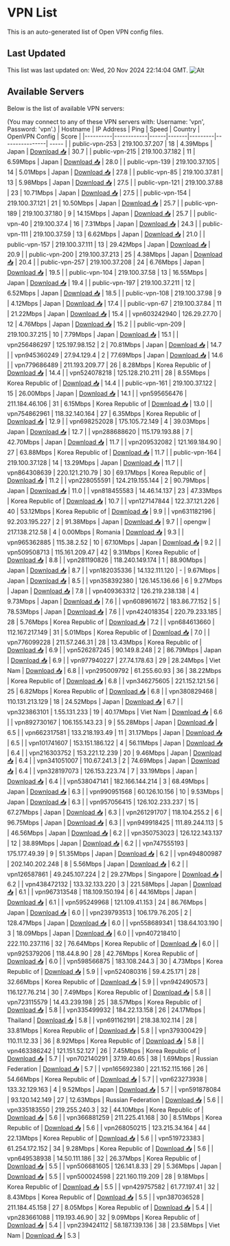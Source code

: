 # VPN List

This is an auto-generated list of Open VPN config files.

## Last Updated

This list was last updated on: Wed, 20 Nov 2024 22:14:04 GMT.
![Alt](https://repobeats.axiom.co/api/embed/186b98318ef1479477931607c1ad7d823f12451f.svg "Repobeats analytics image")

## Available Servers

Below is the list of available VPN servers:

(You may connect to any of these VPN servers with: Username: 'vpn', Password: 'vpn'.)
| Hostname | IP Address | Ping | Speed | Country | OpenVPN Config | Score |
|----------|------------|------|-------|---------|----------------| ----- |
| public-vpn-253 | 219.100.37.207 | 18 | 4.39Mbps | Japan | [Download 📥](./configs/server_0_JP.ovpn) | 30.7 |
| public-vpn-215 | 219.100.37.182 | 11 | 6.59Mbps | Japan | [Download 📥](./configs/server_1_JP.ovpn) | 28.0 |
| public-vpn-139 | 219.100.37.105 | 14 | 5.01Mbps | Japan | [Download 📥](./configs/server_2_JP.ovpn) | 27.8 |
| public-vpn-85 | 219.100.37.81 | 13 | 5.98Mbps | Japan | [Download 📥](./configs/server_3_JP.ovpn) | 27.5 |
| public-vpn-121 | 219.100.37.88 | 23 | 10.71Mbps | Japan | [Download 📥](./configs/server_4_JP.ovpn) | 27.5 |
| public-vpn-154 | 219.100.37.121 | 21 | 10.50Mbps | Japan | [Download 📥](./configs/server_5_JP.ovpn) | 25.7 |
| public-vpn-189 | 219.100.37.180 | 9 | 14.15Mbps | Japan | [Download 📥](./configs/server_6_JP.ovpn) | 25.7 |
| public-vpn-40 | 219.100.37.4 | 16 | 7.31Mbps | Japan | [Download 📥](./configs/server_7_JP.ovpn) | 24.3 |
| public-vpn-111 | 219.100.37.59 | 13 | 6.62Mbps | Japan | [Download 📥](./configs/server_8_JP.ovpn) | 21.0 |
| public-vpn-157 | 219.100.37.111 | 13 | 29.42Mbps | Japan | [Download 📥](./configs/server_9_JP.ovpn) | 20.9 |
| public-vpn-200 | 219.100.37.213 | 25 | 4.38Mbps | Japan | [Download 📥](./configs/server_10_JP.ovpn) | 20.4 |
| public-vpn-257 | 219.100.37.208 | 24 | 6.76Mbps | Japan | [Download 📥](./configs/server_11_JP.ovpn) | 19.5 |
| public-vpn-104 | 219.100.37.58 | 13 | 16.55Mbps | Japan | [Download 📥](./configs/server_12_JP.ovpn) | 19.4 |
| public-vpn-197 | 219.100.37.211 | 12 | 6.52Mbps | Japan | [Download 📥](./configs/server_13_JP.ovpn) | 18.5 |
| public-vpn-108 | 219.100.37.98 | 9 | 4.12Mbps | Japan | [Download 📥](./configs/server_14_JP.ovpn) | 17.4 |
| public-vpn-67 | 219.100.37.84 | 11 | 21.22Mbps | Japan | [Download 📥](./configs/server_15_JP.ovpn) | 15.4 |
| vpn603242940 | 126.29.27.70 | 12 | 4.76Mbps | Japan | [Download 📥](./configs/server_16_JP.ovpn) | 15.2 |
| public-vpn-209 | 219.100.37.215 | 10 | 7.79Mbps | Japan | [Download 📥](./configs/server_17_JP.ovpn) | 15.1 |
| vpn256486297 | 125.197.98.152 | 2 | 70.81Mbps | Japan | [Download 📥](./configs/server_18_JP.ovpn) | 14.7 |
| vpn945360249 | 27.94.129.4 | 2 | 77.69Mbps | Japan | [Download 📥](./configs/server_19_JP.ovpn) | 14.6 |
| vpn779686489 | 211.193.209.77 | 26 | 8.28Mbps | Korea Republic of | [Download 📥](./configs/server_20_KR.ovpn) | 14.4 |
| vpn524078218 | 125.128.210.211 | 28 | 8.55Mbps | Korea Republic of | [Download 📥](./configs/server_21_KR.ovpn) | 14.4 |
| public-vpn-161 | 219.100.37.122 | 15 | 26.00Mbps | Japan | [Download 📥](./configs/server_22_JP.ovpn) | 14.1 |
| vpn595656476 | 211.184.46.106 | 31 | 6.15Mbps | Korea Republic of | [Download 📥](./configs/server_23_KR.ovpn) | 13.0 |
| vpn754862961 | 118.32.140.164 | 27 | 6.35Mbps | Korea Republic of | [Download 📥](./configs/server_24_KR.ovpn) | 12.9 |
| vpn698252028 | 175.105.72.149 | 4 | 39.03Mbps | Japan | [Download 📥](./configs/server_25_JP.ovpn) | 12.7 |
| vpn288688620 | 115.179.193.88 | 7 | 42.70Mbps | Japan | [Download 📥](./configs/server_26_JP.ovpn) | 11.7 |
| vpn209532082 | 121.169.184.90 | 27 | 63.88Mbps | Korea Republic of | [Download 📥](./configs/server_27_KR.ovpn) | 11.7 |
| public-vpn-164 | 219.100.37.128 | 14 | 13.29Mbps | Japan | [Download 📥](./configs/server_28_JP.ovpn) | 11.7 |
| vpn864308639 | 220.121.210.79 | 30 | 69.17Mbps | Korea Republic of | [Download 📥](./configs/server_29_KR.ovpn) | 11.2 |
| vpn228055591 | 124.219.155.144 | 2 | 90.79Mbps | Japan | [Download 📥](./configs/server_30_JP.ovpn) | 11.0 |
| vpn818455583 | 14.46.14.137 | 23 | 47.33Mbps | Korea Republic of | [Download 📥](./configs/server_31_KR.ovpn) | 10.7 |
| vpn127147844 | 122.37.121.226 | 40 | 53.12Mbps | Korea Republic of | [Download 📥](./configs/server_32_KR.ovpn) | 9.9 |
| vpn631182196 | 92.203.195.227 | 2 | 91.38Mbps | Japan | [Download 📥](./configs/server_33_JP.ovpn) | 9.7 |
| opengw | 217.138.212.58 | 4 | 0.00Mbps | Romania | [Download 📥](./configs/server_34_RO.ovpn) | 9.3 |
| vpn965362885 | 115.38.2.52 | 10 | 67.10Mbps | Japan | [Download 📥](./configs/server_35_JP.ovpn) | 9.2 |
| vpn509508713 | 115.161.209.47 | 42 | 9.31Mbps | Korea Republic of | [Download 📥](./configs/server_36_KR.ovpn) | 8.8 |
| vpn281190826 | 118.240.149.174 | 1 | 88.90Mbps | Japan | [Download 📥](./configs/server_37_JP.ovpn) | 8.7 |
| vpn182035336 | 14.132.111.120 | - | 9.67Mbps | Japan | [Download 📥](./configs/server_38_JP.ovpn) | 8.5 |
| vpn358392380 | 126.145.136.66 | 6 | 9.27Mbps | Japan | [Download 📥](./configs/server_39_JP.ovpn) | 7.8 |
| vpn409363312 | 126.219.238.138 | 4 | 9.73Mbps | Japan | [Download 📥](./configs/server_40_JP.ovpn) | 7.6 |
| vpn608961672 | 183.86.77.152 | 5 | 78.53Mbps | Japan | [Download 📥](./configs/server_41_JP.ovpn) | 7.6 |
| vpn424018354 | 220.79.233.185 | 28 | 5.76Mbps | Korea Republic of | [Download 📥](./configs/server_42_KR.ovpn) | 7.2 |
| vpn684613660 | 112.167.217.149 | 31 | 5.01Mbps | Korea Republic of | [Download 📥](./configs/server_43_KR.ovpn) | 7.0 |
| vpn776099228 | 211.57.246.31 | 28 | 13.43Mbps | Korea Republic of | [Download 📥](./configs/server_44_KR.ovpn) | 6.9 |
| vpn526287245 | 90.149.8.248 | 2 | 86.79Mbps | Japan | [Download 📥](./configs/server_45_JP.ovpn) | 6.9 |
| vpn977940227 | 27.74.178.63 | 29 | 28.24Mbps | Viet Nam | [Download 📥](./configs/server_46_VN.ovpn) | 6.8 |
| vpn295009792 | 61.255.60.93 | 36 | 38.22Mbps | Korea Republic of | [Download 📥](./configs/server_47_KR.ovpn) | 6.8 |
| vpn346275605 | 221.152.121.56 | 25 | 6.82Mbps | Korea Republic of | [Download 📥](./configs/server_48_KR.ovpn) | 6.8 |
| vpn380829468 | 110.131.213.129 | 18 | 24.52Mbps | Japan | [Download 📥](./configs/server_49_JP.ovpn) | 6.7 |
| vpn323863101 | 1.55.131.233 | 19 | 40.17Mbps | Viet Nam | [Download 📥](./configs/server_50_VN.ovpn) | 6.6 |
| vpn892730167 | 106.155.143.23 | 9 | 55.28Mbps | Japan | [Download 📥](./configs/server_51_JP.ovpn) | 6.5 |
| vpn662317581 | 133.218.193.49 | 11 | 31.17Mbps | Japan | [Download 📥](./configs/server_52_JP.ovpn) | 6.5 |
| vpn101741607 | 153.151.186.122 | 4 | 56.11Mbps | Japan | [Download 📥](./configs/server_53_JP.ovpn) | 6.4 |
| vpn216303752 | 153.221.12.239 | 20 | 9.46Mbps | Japan | [Download 📥](./configs/server_54_JP.ovpn) | 6.4 |
| vpn341051007 | 110.67.241.3 | 2 | 74.69Mbps | Japan | [Download 📥](./configs/server_55_JP.ovpn) | 6.4 |
| vpn328197073 | 126.153.223.74 | 7 | 33.19Mbps | Japan | [Download 📥](./configs/server_56_JP.ovpn) | 6.4 |
| vpn538047141 | 182.166.144.214 | 3 | 68.49Mbps | Japan | [Download 📥](./configs/server_57_JP.ovpn) | 6.3 |
| vpn990951568 | 60.126.10.156 | 10 | 9.53Mbps | Japan | [Download 📥](./configs/server_58_JP.ovpn) | 6.3 |
| vpn957056415 | 126.102.233.237 | 15 | 67.27Mbps | Japan | [Download 📥](./configs/server_59_JP.ovpn) | 6.3 |
| vpn261291707 | 118.104.255.2 | 6 | 96.75Mbps | Japan | [Download 📥](./configs/server_60_JP.ovpn) | 6.3 |
| vpn949918425 | 111.89.244.113 | 5 | 46.56Mbps | Japan | [Download 📥](./configs/server_61_JP.ovpn) | 6.2 |
| vpn350753023 | 126.122.143.137 | 12 | 38.89Mbps | Japan | [Download 📥](./configs/server_62_JP.ovpn) | 6.2 |
| vpn747555193 | 175.177.49.39 | 9 | 51.35Mbps | Japan | [Download 📥](./configs/server_63_JP.ovpn) | 6.2 |
| vpn494800987 | 202.140.202.248 | 8 | 5.56Mbps | Japan | [Download 📥](./configs/server_64_JP.ovpn) | 6.2 |
| vpn126587861 | 49.245.107.224 | 2 | 29.27Mbps | Singapore | [Download 📥](./configs/server_65_SG.ovpn) | 6.2 |
| vpn438472132 | 133.32.133.220 | 3 | 221.58Mbps | Japan | [Download 📥](./configs/server_66_JP.ovpn) | 6.1 |
| vpn967313548 | 118.109.150.194 | 6 | 44.16Mbps | Japan | [Download 📥](./configs/server_67_JP.ovpn) | 6.1 |
| vpn595249968 | 121.109.41.153 | 24 | 86.76Mbps | Japan | [Download 📥](./configs/server_68_JP.ovpn) | 6.0 |
| vpn239793513 | 106.179.76.205 | 2 | 128.47Mbps | Japan | [Download 📥](./configs/server_69_JP.ovpn) | 6.0 |
| vpn558689341 | 138.64.103.190 | 3 | 18.09Mbps | Japan | [Download 📥](./configs/server_70_JP.ovpn) | 6.0 |
| vpn407218410 | 222.110.237.116 | 32 | 76.64Mbps | Korea Republic of | [Download 📥](./configs/server_71_KR.ovpn) | 6.0 |
| vpn925379206 | 118.44.8.90 | 28 | 42.76Mbps | Korea Republic of | [Download 📥](./configs/server_72_KR.ovpn) | 6.0 |
| vpn598566875 | 183.108.244.3 | 30 | 4.73Mbps | Korea Republic of | [Download 📥](./configs/server_73_KR.ovpn) | 5.9 |
| vpn524080316 | 59.4.25.171 | 28 | 32.66Mbps | Korea Republic of | [Download 📥](./configs/server_74_KR.ovpn) | 5.9 |
| vpn942490573 | 116.127.76.214 | 30 | 7.49Mbps | Korea Republic of | [Download 📥](./configs/server_75_KR.ovpn) | 5.8 |
| vpn723115579 | 14.43.239.198 | 25 | 38.57Mbps | Korea Republic of | [Download 📥](./configs/server_76_KR.ovpn) | 5.8 |
| vpn335499932 | 184.22.13.158 | 26 | 24.17Mbps | Thailand | [Download 📥](./configs/server_77_TH.ovpn) | 5.8 |
| vpn691162191 | 218.38.102.114 | 28 | 33.81Mbps | Korea Republic of | [Download 📥](./configs/server_78_KR.ovpn) | 5.8 |
| vpn379300429 | 110.11.12.33 | 36 | 8.92Mbps | Korea Republic of | [Download 📥](./configs/server_79_KR.ovpn) | 5.8 |
| vpn463386242 | 121.151.52.127 | 26 | 7.45Mbps | Korea Republic of | [Download 📥](./configs/server_80_KR.ovpn) | 5.7 |
| vpn702140291 | 37.19.40.65 | 38 | 1.69Mbps | Russian Federation | [Download 📥](./configs/server_81_RU.ovpn) | 5.7 |
| vpn165692380 | 221.152.115.166 | 26 | 54.66Mbps | Korea Republic of | [Download 📥](./configs/server_82_KR.ovpn) | 5.7 |
| vpn623273938 | 133.32.129.163 | 4 | 9.52Mbps | Japan | [Download 📥](./configs/server_83_JP.ovpn) | 5.7 |
| vpn591878084 | 93.120.142.149 | 27 | 12.63Mbps | Russian Federation | [Download 📥](./configs/server_84_RU.ovpn) | 5.6 |
| vpn335183550 | 219.255.240.3 | 32 | 44.10Mbps | Korea Republic of | [Download 📥](./configs/server_85_KR.ovpn) | 5.6 |
| vpn366881259 | 211.225.41.168 | 30 | 8.51Mbps | Korea Republic of | [Download 📥](./configs/server_86_KR.ovpn) | 5.6 |
| vpn268050215 | 123.215.34.164 | 44 | 22.13Mbps | Korea Republic of | [Download 📥](./configs/server_87_KR.ovpn) | 5.6 |
| vpn519723383 | 61.254.172.152 | 34 | 9.28Mbps | Korea Republic of | [Download 📥](./configs/server_88_KR.ovpn) | 5.6 |
| vpn649538938 | 14.50.111.186 | 32 | 26.37Mbps | Korea Republic of | [Download 📥](./configs/server_89_KR.ovpn) | 5.5 |
| vpn506681605 | 126.141.8.33 | 29 | 5.36Mbps | Japan | [Download 📥](./configs/server_90_JP.ovpn) | 5.5 |
| vpn500024598 | 221.160.119.209 | 28 | 9.18Mbps | Korea Republic of | [Download 📥](./configs/server_91_KR.ovpn) | 5.5 |
| vpn429757582 | 61.77.197.41 | 32 | 8.43Mbps | Korea Republic of | [Download 📥](./configs/server_92_KR.ovpn) | 5.5 |
| vpn387036528 | 211.184.45.158 | 27 | 8.05Mbps | Korea Republic of | [Download 📥](./configs/server_93_KR.ovpn) | 5.4 |
| vpn283661088 | 119.193.46.90 | 32 | 9.09Mbps | Korea Republic of | [Download 📥](./configs/server_94_KR.ovpn) | 5.4 |
| vpn239424112 | 58.187.139.136 | 38 | 23.58Mbps | Viet Nam | [Download 📥](./configs/server_95_VN.ovpn) | 5.3 |
